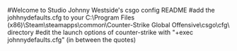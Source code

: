 #Welcome to Studio Johnny Westside's csgo config README
#add the johhnydefaults.cfg to your C:\Program Files (x86)\Steam\steamapps\common\Counter-Strike Global Offensive\csgo\cfg\ directory
#edit the launch options of counter-strike with "+exec johnnydefaults.cfg" (in between the quotes)
